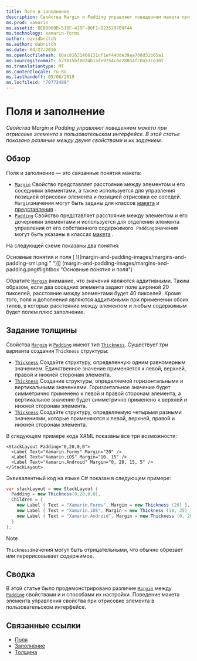 ```yaml
---
title: Поля и заполнение
description: Свойства Margin и Padding управляют поведением макета при отрисовке элемента в пользовательском интерфейсе. В этой статье показано различие между двумя свойствами и их заданием.
ms.prod: xamarin
ms.assetid: BEB096BB-51DF-410F-B0F1-D235287B0F4A
ms.technology: xamarin-forms
author: davidbritch
ms.author: dabritch
ms.date: 04/27/2016
ms.openlocfilehash: 66ac81631466131cf1ef44dde39aa768d31b65a1
ms.sourcegitcommit: 57f815bf0024b1afe9754c0e28054fc0a53ce302
ms.translationtype: MT
ms.contentlocale: ru-RU
ms.lasthandoff: 09/06/2019
ms.locfileid: "70772489"
---
```

# <a name="margin-and-padding"></a>Поля и заполнение

_Свойства Margin и Padding управляют поведением макета при отрисовке элемента в пользовательском интерфейсе. В этой статье показано различие между двумя свойствами и их заданием._

## <a name="overview"></a>Обзор

Поля и заполнение — это связанные понятия макета:

- [`Margin`](xref:Xamarin.Forms.View.Margin) Свойство представляет расстояние между элементом и его соседними элементами, а также используется для управления позицией отрисовки элемента и позицией отрисовки ее соседей. `Margin`значения могут быть заданы для классов [макета](~/xamarin-forms/user-interface/controls/layouts.md) и [представления](~/xamarin-forms/user-interface/controls/views.md) .
- [`Padding`](xref:Xamarin.Forms.Layout.Padding) Свойство представляет расстояние между элементом и его дочерними элементами и используется для отделения элемента управления от его собственного содержимого. `Padding`значения могут быть указаны в классах [макета](~/xamarin-forms/user-interface/controls/layouts.md) .

На следующей схеме показаны два понятия:

Основные понятия и поля [ ![(margin-and-padding-images/margins-and-padding-sml.png " ")]] (margin-and-padding-images/margins-and-padding.png#lightbox "Основные понятия и поля")

Обратите [`Margin`](xref:Xamarin.Forms.View.Margin) внимание, что значения являются аддитивными. Таким образом, если два соседних элемента задают поле шириной 20 пикселей, расстояние между элементами будет 40 пикселей. Кроме того, поля и дополнения являются аддитивными при применении обоих типов, в которых расстояние между элементом и любым содержимым будет полем плюс заполнение.

## <a name="specifying-a-thickness"></a>Задание толщины

Свойства [`Margin`](xref:Xamarin.Forms.View.Margin) и [`Padding`](xref:Xamarin.Forms.Layout.Padding) имеют тип [`Thickness`](xref:Xamarin.Forms.Thickness). Существует три варианта создания `Thickness` структуры:

- [`Thickness`](xref:Xamarin.Forms.Thickness) Создайте структуру, определенную одним равномерным значением. Единственное значение применяется к левой, верхней, правой и нижней сторонам элемента.
- [`Thickness`](xref:Xamarin.Forms.Thickness) Создание структуры, определяемой горизонтальными и вертикальными значениями. Горизонтальное значение будет симметрично применено к левой и правой сторонам элемента, а вертикальное значение будет симметрично применено к верхней и нижней сторонам элемента.
- [`Thickness`](xref:Xamarin.Forms.Thickness) Создайте структуру, определяемую четырьмя разными значениями, которые применяются к левой, верхней, правой и нижней сторонам элемента.

В следующем примере кода XAML показаны все три возможности:

```xaml
<StackLayout Padding="0,20,0,0">
  <Label Text="Xamarin.Forms" Margin="20" />
  <Label Text="Xamarin.iOS" Margin="10, 15" />
  <Label Text="Xamarin.Android" Margin="0, 20, 15, 5" />
</StackLayout>
```

Эквивалентный код на языке C# показан в следующем примере:

```csharp
var stackLayout = new StackLayout {
  Padding = new Thickness(0,20,0,0),
  Children = {
    new Label { Text = "Xamarin.Forms", Margin = new Thickness (20) },
    new Label { Text = "Xamarin.iOS", Margin = new Thickness (10, 25) },
    new Label { Text = "Xamarin.Android", Margin = new Thickness (0, 20, 15, 5) }
  }
};
```

> [!NOTE]
> `Thickness`значения могут быть отрицательными, что обычно обрезает или перерисовывает содержимое.

## <a name="summary"></a>Сводка

В этой статье было продемонстрировано различие [`Margin`](xref:Xamarin.Forms.View.Margin) между [`Padding`](xref:Xamarin.Forms.Layout.Padding) свойствами и и способами их настройки. Поведение макета элемента управления свойства при отрисовке элемента в пользовательском интерфейсе.

## <a name="related-links"></a>Связанные ссылки

- [Поля](xref:Xamarin.Forms.View.Margin)
- [Заполнение](xref:Xamarin.Forms.Layout.Padding)
- [Толщина](xref:Xamarin.Forms.Thickness)
